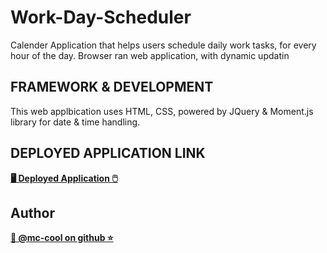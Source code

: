 # Work-Day-Scheduler
Calender Application that helps users schedule daily work tasks, for every hour of the day. Browser ran web application, with dynamic updatin

## FRAMEWORK & DEVELOPMENT
This web applbication uses HTML, CSS, powered by JQuery & Moment.js library for date & time handling.

## DEPLOYED APPLICATION LINK
**[🖥️ Deployed Application 🖱️](https://m-ccool.github.io/Work-Day-Scheduler-API/)**



## Author
**[🐉 @mc-cool on github ⭐](https://github.com/m-ccool)**
